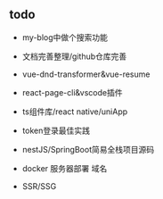 ## todo
- my-blog中做个搜索功能

- 文档完善整理/github仓库完善
- vue-dnd-transformer&vue-resume
- react-page-cli&vscode插件
- ts组件库/react native/uniApp
- token登录最佳实践
- nestJS/SpringBoot简易全栈项目源码
- docker 服务器部署 域名
- SSR/SSG